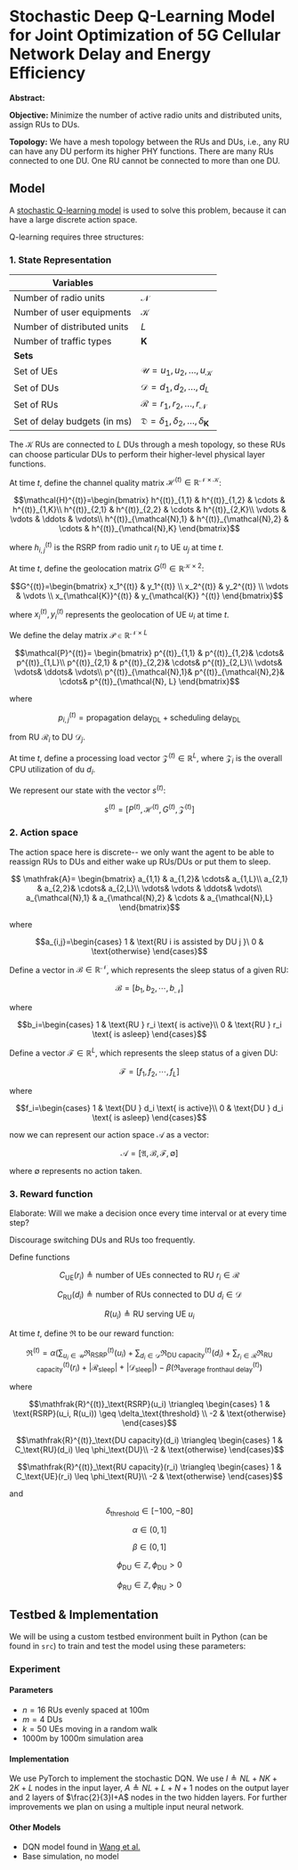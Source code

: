 # Stochastic Deep Q-Learning Model for Joint Optimization of 5G Cellular Network Delay and Energy Efficiency

**Abstract:** 

**Objective:** Minimize the number of active radio units and distributed units, assign RUs to DUs.

**Topology:** We have a mesh topology between the RUs and DUs, i.e., any RU can have any DU perform its higher PHY functions. There are many RUs connected to one DU. One RU cannot be connected to more than one DU.
## Model
A [stochastic Q-learning model](https://arxiv.org/abs/2405.10310) is used to solve this problem, because it can have a large discrete action space.

Q-learning requires three structures:
### 1. State Representation

| Variables                    |                                                              |
| ---------------------------- | ------------------------------------------------------------ |
| Number of radio units        | $\mathcal{N}$                                                |
| Number of user equipments    | $\mathcal{K}$                                                |
| Number of distributed units  | $L$                                                          |
| Number of traffic types      | $\mathbf{K}$                                                 |
| **Sets**                     |                                                              |
| Set of UEs                   | $\mathcal{U}=u_1, u_2, \dots, u_{\mathcal{K}}$               |
| Set of DUs                   | $\mathcal{D} = d_1,d_2,\dots,d_{L}$                          |
| Set of RUs                   | $\mathcal{R}=r_1,r_2,\dots,r_{\mathcal{N}}$                  |
| Set of delay budgets (in ms) | $\mathfrak{D} = \delta_1,\delta_2,\dots,\delta_{\mathbf{K}}$ |

The $\mathcal{K}$ RUs are connected to $L$ DUs through a mesh topology, so these RUs can choose particular DUs to perform their higher-level physical layer functions.

At time $t$, define the channel quality matrix $\mathcal{H}^{(t)} \in \mathbb{R}^{\mathcal{N} \times \mathcal{K}}$:

```math
\mathcal{H}^{(t)}=\begin{bmatrix}
h^{(t)}_{1,1} &  h^{(t)}_{1,2} &  \cdots &  h^{(t)}_{1,K}\\
h^{(t)}_{2,1} &  h^{(t)}_{2,2} &  \cdots &  h^{(t)}_{2,K}\\
\vdots  &  \vdots &  \ddots &  \vdots\\
h^{(t)}_{\mathcal{N},1} &  h^{(t)}_{\mathcal{N},2} & \cdots & h^{(t)}_{\mathcal{N},K}
\end{bmatrix}
```
where $h^{(t)}_{i,j}$ is the RSRP from radio unit $r_i$ to UE $u_j$ at time $t$.

At time $t$, define the geolocation matrix $G^{(t)} \in \mathbb{R}^{\mathcal{K} \times 2}$:

```math
G^{(t)}=\begin{bmatrix}
x_1^{(t)} & y_1^{(t)} \\
x_2^{(t)} & y_2^{(t)} \\
\vdots & \vdots  \\
x_{\mathcal{K}}^{(t)} & y_{\mathcal{K}} ^{(t)}
\end{bmatrix}
```
where $x_i^{(t)}, y_i^{(t)}$ represents the geolocation of UE $u_i$ at time $t$.

We define the delay matrix $\mathcal{P} \in \mathbb{R}^{\mathcal{N} \times L}$
```math
\mathcal{P}^{(t)}=
\begin{bmatrix}
p^{(t)}_{1,1} &  p^{(t)}_{1,2}&  \cdots&  p^{(t)}_{1,L}\\
p^{(t)}_{2,1} &  p^{(t)}_{2,2}&  \cdots&  p^{(t)}_{2,L}\\
 \vdots&  \vdots&  \ddots&  \vdots\\
 p^{(t)}_{\mathcal{N},1}&  p^{(t)}_{\mathcal{N},2}&  \cdots& p^{(t)}_{\mathcal{N}, L}
\end{bmatrix}
```
where 

```math
p^{(t)}_{i,j}=\text{propagation delay}_\text{DL} + \text{scheduling delay}_\text{DL}
```
from RU $\mathcal{R}_i$ to DU $\mathcal{D}_j$.

At time $t$, define a processing load vector $\mathcal{Z}^{(t)} \in \mathbb{R}^L$, where $\mathcal{Z}_i$ is the overall CPU utilization of du $d_i$.


We represent our state with the vector $s^{(t)}$:
```math
s^{(t)}=
[
P^{(t)},
\mathcal{H}^{(t)},
G^{(t)},
\mathcal{Z}^{(t)}
]
```
### 2. Action space
The action space here is discrete-- we only want the agent to be able to reassign RUs to DUs and either wake up RUs/DUs or put them to sleep.
```math
 \mathfrak{A}= 
 \begin{bmatrix} 
 a_{1,1} & a_{1,2}& \cdots& a_{1,L}\\ a_{2,1} & a_{2,2}& \cdots& a_{2,L}\\ \vdots& \vdots & \ddots& \vdots\\ a_{\mathcal{N},1} & a_{\mathcal{N},2} & \cdots & a_{\mathcal{N},L} 
 \end{bmatrix}
```
 where 
 ```math
 a_{i,j}=\begin{cases} 1 & \text{RU i is assisted by DU j }\ 0 & \text{otherwise} \end{cases}
 ```

Define a vector in $\mathcal{B} \in \mathbb{R}^{\mathcal{N}}$, which represents the sleep status of a given RU:

```math
\mathcal{B}=[b_1,b_2,\cdots,b_{\mathcal{N}}]
```

where
```math
b_i=\begin{cases}
1 & \text{RU } r_i \text{ is active}\\
0 & \text{RU } r_i \text{ is asleep}
\end{cases}
```
Define a vector $\mathcal{F} \in \mathbb{R}^{L}$, which represents the sleep status of a given DU:
```math
\mathcal{F}=[f_1,f_2,\cdots,f_L]
```

where
```math
f_i=\begin{cases}
1 & \text{DU } d_i \text{ is active}\\
0 & \text{DU } d_i \text{ is asleep}
\end{cases}
```
now we can represent our action space $\mathcal{A}$ as a vector:

```math
\mathcal{A}=[\mathfrak{A},\mathcal{B},\mathcal{F}, \emptyset]
```

where $\emptyset$ represents no action taken.

### 3. Reward function
Elaborate: Will we make a decision once every time interval or at every time step?

Discourage switching DUs and RUs too frequently.

Define functions
```math
C_\text{UE}(r_i) \triangleq \text{number of UEs connected to RU } r_i \in \mathcal{R}

```

```math
C_\text{RU}(d_i) \triangleq \text{number of RUs connected to DU } d_i \in \mathcal{D}
```

```math
R(u_i) \triangleq \text{RU serving UE }u_i
```
At time $t$, define $\mathfrak{R}$ to be our reward function:
```math
\mathfrak{R}^{(t)}=\alpha(\sum_{u_i\in\mathcal{U}}\mathfrak{R}^{(t)}_\text{RSRP}(u_i)+\sum_{d_i\in\mathcal{D}}\mathfrak{R}^{(t)}_\text{DU capacity}(d_i)+\sum_{r_i\in\mathcal{R}}\mathfrak{R}^{(t)}_\text{RU capacity}(r_i) + |\mathcal{R}_\text{sleep}| + |\mathcal{D}_\text{sleep}|)-\beta(\mathfrak{R}^{(t)}_\text{average fronthaul delay})
```
where
```math
\mathfrak{R}^{(t)}_\text{RSRP}(u_i) \triangleq \begin{cases}
1 & \text{RSRP}(u_i, R(u_i)) \geq \delta_\text{threshold}   \\
-2 & \text{otherwise}
\end{cases}
```
```math
\mathfrak{R}^{(t)}_\text{DU capacity}(d_i) \triangleq \begin{cases}
1 & C_\text{RU}(d_i) \leq \phi_\text{DU}\\
-2 & \text{otherwise}
\end{cases}
```
```math
\mathfrak{R}^{(t)}_\text{RU capacity}(r_i) \triangleq \begin{cases}
1 & C_\text{UE}(r_i) \leq \phi_\text{RU}\\
-2 & \text{otherwise}
\end{cases}
```
and
```math
\delta_\text{threshold} \in [-100, -80]
```
```math
\alpha \in (0,1]
```
```math
\beta \in (0,1]
```
```math
\phi_\text{DU} \in \mathbb{Z}, \phi_\text{DU} > 0
```
```math
\phi_\text{RU} \in \mathbb{Z}, \phi_\text{RU} > 0
```

## Testbed & Implementation
We will be using a custom testbed environment built in Python (can be found in `src`) to train and test the model using these parameters:

### Experiment
#### Parameters
- $n=16$ RUs evenly spaced at 100m
- $m=4$ DUs
- $k=50$ UEs moving in a random walk
- 1000m by 1000m simulation area

#### Implementation
We use PyTorch to implement the stochastic DQN. We use $I \triangleq NL + NK + 2K + L$ nodes in the input layer, $A \triangleq NL+L+N+1$ nodes on the output layer and 2 layers of $\frac{2}{3}I+A$ nodes in the two hidden layers. For further improvements we plan on using a multiple input neural network.

#### Other Models
- DQN model found in [Wang et al.](https://ieeexplore.ieee.org/document/10942980)
- Base simulation, no model